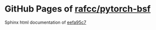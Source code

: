 GitHub Pages of [rafcc/pytorch-bsf](https://github.com/rafcc/pytorch-bsf.git)
===
Sphinx html documentation of [eefa95c7](https://github.com/rafcc/pytorch-bsf/tree/eefa95c7f8788ae825700b9291e7d97b1d5889fe)
